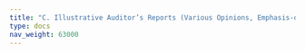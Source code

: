 ```yaml
---
title: "C. Illustrative Auditor’s Reports (Various Opinions, Emphasis-of-Matter, etc.)"
type: docs
nav_weight: 63000
---
```

